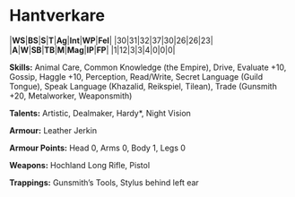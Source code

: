 # Hantverkare

|**WS**|**BS**|**S**|**T**|**Ag**|**Int**|**WP**|**Fel**|
|30|31|32|37|30|26|26|23|
|**A**|**W**|**SB**|**TB**|**M**|**Mag**|**IP**|**FP**|
|1|12|3|3|4|0|0|0|

**Skills:** Animal Care, Common Knowledge (the Empire), Drive,
Evaluate +10, Gossip, Haggle +10, Perception, Read/Write, Secret
Language (Guild Tongue), Speak Language (Khazalid, Reikspiel,
Tilean), Trade (Gunsmith +20, Metalworker, Weaponsmith)

**Talents:** Artistic, Dealmaker, Hardy*, Night Vision

**Armour:** Leather Jerkin

**Armour Points:** Head 0, Arms 0, Body 1, Legs 0

**Weapons:** Hochland Long Rifle, Pistol

**Trappings:** Gunsmith’s Tools, Stylus behind left ear
